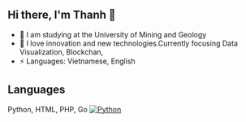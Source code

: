 ## Hi there, I'm Thanh 👋

- 🌱 I am studying at the University of Mining and Geology
- 🔭 I love innovation and new technologies.Currently focusing Data Visualization, Blockchan,  
- ⚡ Languages: Vietnamese, English
  
## Languages
 Python, HTML, PHP, Go
 [![Python](https://img.shields.io/badge/python-3670A0?style=for-the-badge&logo=python&logoColor=white)](https://www.python.org/)

<!--
**thanhkhon03/thanhkhon03** is a ✨ _special_ ✨ repository because its `README.md` (this file) appears on your GitHub profile.

Here are some ideas to get you started:

- 🔭 I’m currently working on ...
- 🌱 I am studying at the University of Mining and Geology 
- 👯 I’m looking to collaborate on ...
- 🤔 I’m looking for help with ...
- 💬 Ask me about ...
- 📫 How to reach me: ...
- 😄 Pronouns: ...
- ⚡ Fun fact: ...
-->
